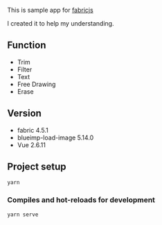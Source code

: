 
This is sample app for [fabricjs](https://github.com/fabricjs/fabric.js)

I created it to help my understanding.

## Function

* Trim
* Filter
* Text
* Free Drawing
* Erase

## Version

* fabric 4.5.1
* blueimp-load-image 5.14.0
* Vue 2.6.11

## Project setup
```
yarn
```

### Compiles and hot-reloads for development
```
yarn serve
```

